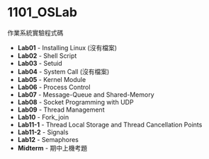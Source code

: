 # 1101_OSLab
作業系統實驗程式碼

* **Lab01** - Installing Linux (沒有檔案)
* **Lab02** - Shell Script
* **Lab03** - Setuid
* **Lab04** - System Call (沒有檔案)
* **Lab05** - Kernel Module
* **Lab06** - Process Control
* **Lab07** - Message-Queue and Shared-Memory
* **Lab08** - Socket Programming with UDP
* **Lab09** - Thread Management
* **Lab10** - Fork_join
* **Lab11-1** - Thread Local Storage and Thread Cancellation Points
* **Lab11-2** - Signals
* **Lab12** - Semaphores
* **Midterm** - 期中上機考題
